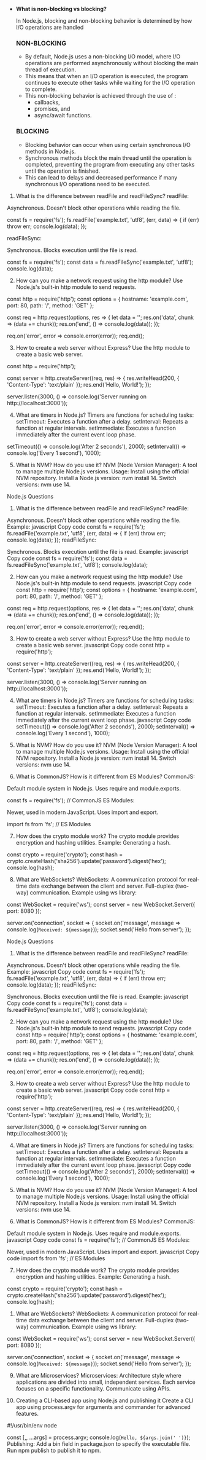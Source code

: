 - **What is non-blocking vs blocking?**
    
    In Node.js, blocking and non-blocking behavior is determined by how I/O operations are handled
    
    ### NON-BLOCKING
    
    - By default, Node.js uses a non-blocking I/O model, where I/O operations are performed asynchronously without blocking the main thread of execution.
    - This means that when an I/O operation is executed, the program continues to execute other tasks while waiting for the I/O operation to complete.
    - This non-blocking behavior is achieved through the use of :
        - callbacks,
        - promises, and
        - async/await functions.
    
    ### BLOCKING
    
    - Blocking behavior can occur when using certain synchronous I/O methods in Node.js.
    - Synchronous methods block the main thread until the operation is completed, preventing the program from executing any other tasks until the operation is finished.
    - This can lead to delays and decreased performance if many synchronous I/O operations need to be executed.


1. What is the difference between readFile and readFileSync?
readFile:

Asynchronous.
Doesn't block other operations while reading the file.

const fs = require('fs');
fs.readFile('example.txt', 'utf8', (err, data) => {
  if (err) throw err;
  console.log(data);
});



readFileSync:

Synchronous.
Blocks execution until the file is read.

const fs = require('fs');
const data = fs.readFileSync('example.txt', 'utf8');
console.log(data);



2. How can you make a network request using the http module?
Use Node.js's built-in http module to send requests.

const http = require('http');
const options = {
  hostname: 'example.com',
  port: 80,
  path: '/',
  method: 'GET'
};

const req = http.request(options, res => {
  let data = '';
  res.on('data', chunk => (data += chunk));
  res.on('end', () => console.log(data));
});

req.on('error', error => console.error(error));
req.end();



3. How to create a web server without Express?
Use the http module to create a basic web server.

const http = require('http');

const server = http.createServer((req, res) => {
  res.writeHead(200, { 'Content-Type': 'text/plain' });
  res.end('Hello, World!');
});

server.listen(3000, () => console.log('Server running on http://localhost:3000'));



4. What are timers in Node.js?
Timers are functions for scheduling tasks:
setTimeout: Executes a function after a delay.
setInterval: Repeats a function at regular intervals.
setImmediate: Executes a function immediately after the current event loop phase.

setTimeout(() => console.log('After 2 seconds'), 2000);
setInterval(() => console.log('Every 1 second'), 1000);


5. What is NVM? How do you use it?
NVM (Node Version Manager):
A tool to manage multiple Node.js versions.
Usage:
Install using the official NVM repository.
Install a Node.js version: nvm install 14.
Switch versions: nvm use 14.





Node.js Questions
1. What is the difference between readFile and readFileSync?
readFile:

Asynchronous.
Doesn't block other operations while reading the file.
Example:
javascript
Copy code
const fs = require('fs');
fs.readFile('example.txt', 'utf8', (err, data) => {
  if (err) throw err;
  console.log(data);
});
readFileSync:

Synchronous.
Blocks execution until the file is read.
Example:
javascript
Copy code
const fs = require('fs');
const data = fs.readFileSync('example.txt', 'utf8');
console.log(data);



2. How can you make a network request using the http module?
Use Node.js's built-in http module to send requests.
javascript
Copy code
const http = require('http');
const options = {
  hostname: 'example.com',
  port: 80,
  path: '/',
  method: 'GET'
};

const req = http.request(options, res => {
  let data = '';
  res.on('data', chunk => (data += chunk));
  res.on('end', () => console.log(data));
});

req.on('error', error => console.error(error));
req.end();



3. How to create a web server without Express?
Use the http module to create a basic web server.
javascript
Copy code
const http = require('http');

const server = http.createServer((req, res) => {
  res.writeHead(200, { 'Content-Type': 'text/plain' });
  res.end('Hello, World!');
});

server.listen(3000, () => console.log('Server running on http://localhost:3000'));



4. What are timers in Node.js?
Timers are functions for scheduling tasks:
setTimeout: Executes a function after a delay.
setInterval: Repeats a function at regular intervals.
setImmediate: Executes a function immediately after the current event loop phase.
javascript
Copy code
setTimeout(() => console.log('After 2 seconds'), 2000);
setInterval(() => console.log('Every 1 second'), 1000);



5. What is NVM? How do you use it?
NVM (Node Version Manager):
A tool to manage multiple Node.js versions.
Usage:
Install using the official NVM repository.
Install a Node.js version: nvm install 14.
Switch versions: nvm use 14.



6. What is CommonJS? How is it different from ES Modules?
CommonJS:

Default module system in Node.js.
Uses require and module.exports.

const fs = require('fs'); // CommonJS
ES Modules:

Newer, used in modern JavaScript.
Uses import and export.

import fs from 'fs'; // ES Modules



7. How does the crypto module work?
The crypto module provides encryption and hashing utilities.
Example: Generating a hash.

const crypto = require('crypto');
const hash = crypto.createHash('sha256').update('password').digest('hex');
console.log(hash);




8. What are WebSockets?
WebSockets:
A communication protocol for real-time data exchange between the client and server.
Full-duplex (two-way) communication.
Example using ws library:

const WebSocket = require('ws');
const server = new WebSocket.Server({ port: 8080 });

server.on('connection', socket => {
  socket.on('message', message => console.log(`Received: ${message}`));
  socket.send('Hello from server');
});




Node.js Questions
1. What is the difference between readFile and readFileSync?
readFile:

Asynchronous.
Doesn't block other operations while reading the file.
Example:
javascript
Copy code
const fs = require('fs');
fs.readFile('example.txt', 'utf8', (err, data) => {
  if (err) throw err;
  console.log(data);
});
readFileSync:

Synchronous.
Blocks execution until the file is read.
Example:
javascript
Copy code
const fs = require('fs');
const data = fs.readFileSync('example.txt', 'utf8');
console.log(data);



2. How can you make a network request using the http module?
Use Node.js's built-in http module to send requests.
javascript
Copy code
const http = require('http');
const options = {
  hostname: 'example.com',
  port: 80,
  path: '/',
  method: 'GET'
};

const req = http.request(options, res => {
  let data = '';
  res.on('data', chunk => (data += chunk));
  res.on('end', () => console.log(data));
});

req.on('error', error => console.error(error));
req.end();



3. How to create a web server without Express?
Use the http module to create a basic web server.
javascript
Copy code
const http = require('http');

const server = http.createServer((req, res) => {
  res.writeHead(200, { 'Content-Type': 'text/plain' });
  res.end('Hello, World!');
});

server.listen(3000, () => console.log('Server running on http://localhost:3000'));



4. What are timers in Node.js?
Timers are functions for scheduling tasks:
setTimeout: Executes a function after a delay.
setInterval: Repeats a function at regular intervals.
setImmediate: Executes a function immediately after the current event loop phase.
javascript
Copy code
setTimeout(() => console.log('After 2 seconds'), 2000);
setInterval(() => console.log('Every 1 second'), 1000);



5. What is NVM? How do you use it?
NVM (Node Version Manager):
A tool to manage multiple Node.js versions.
Usage:
Install using the official NVM repository.
Install a Node.js version: nvm install 14.
Switch versions: nvm use 14.



6. What is CommonJS? How is it different from ES Modules?
CommonJS:

Default module system in Node.js.
Uses require and module.exports.
javascript
Copy code
const fs = require('fs'); // CommonJS
ES Modules:

Newer, used in modern JavaScript.
Uses import and export.
javascript
Copy code
import fs from 'fs'; // ES Modules



7. How does the crypto module work?
The crypto module provides encryption and hashing utilities.
Example: Generating a hash.

const crypto = require('crypto');
const hash = crypto.createHash('sha256').update('password').digest('hex');
console.log(hash);



1. What are WebSockets?
WebSockets:
A communication protocol for real-time data exchange between the client and server.
Full-duplex (two-way) communication.
Example using ws library:

const WebSocket = require('ws');
const server = new WebSocket.Server({ port: 8080 });

server.on('connection', socket => {
  socket.on('message', message => console.log(`Received: ${message}`));
  socket.send('Hello from server');
});



9. What are Microservices?
Microservices:
Architecture style where applications are divided into small, independent services.
Each service focuses on a specific functionality.
Communicate using APIs.



10. Creating a CLI-based app using Node.js and publishing it
Create a CLI app using process.argv for arguments and commander for advanced features.

#!/usr/bin/env node

const [,, ...args] = process.argv;
console.log(`Hello, ${args.join(' ')}`);
Publishing:
Add a bin field in package.json to specify the executable file.
Run npm publish to publish it to npm.